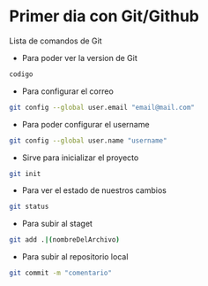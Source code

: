 # Primer dia con Git/Github

Lista de comandos de Git

* Para poder ver la version de Git 
```bash
codigo
```

* Para configurar el correo
```bash
git config --global user.email "email@mail.com"
```

* Para poder configurar el username

```bash
git config --global user.name "username"
```

* Sirve para inicializar el proyecto
```bash
git init
```



* Para ver el estado de nuestros cambios

```bash
git status
```

* Para subir al staget
```bash
git add .|(nombreDelArchivo)
```

* Para subir al repositorio local
```bash
git commit -m "comentario"
```

